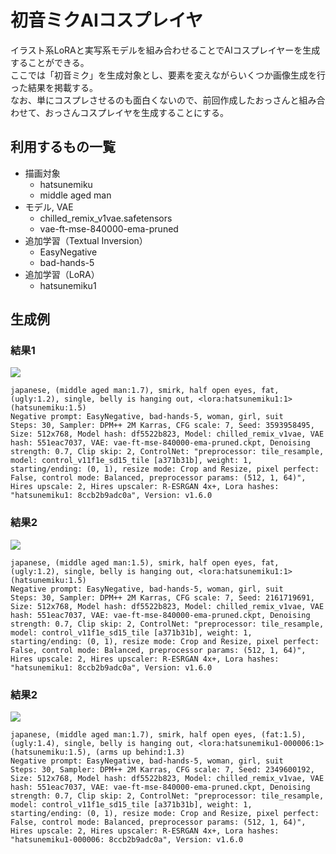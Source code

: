 # 初音ミクAIコスプレイヤ
イラスト系LoRAと実写系モデルを組み合わせることでAIコスプレイヤーを生成することができる。  
ここでは「初音ミク」を生成対象とし、要素を変えながらいくつか画像生成を行った結果を掲載する。  
なお、単にコスプレさせるのも面白くないので、前回作成したおっさんと組み合わせて、おっさんコスプレイヤを生成することにする。  

## 利用するもの一覧
- 描画対象
    - hatsunemiku
    - middle aged man
- モデル, VAE
    - chilled_remix_v1vae.safetensors
    - vae-ft-mse-840000-ema-pruned
- 追加学習（Textual Inversion）
    - EasyNegative
    - bad-hands-5
- 追加学習（LoRA）
    - hatsunemiku1

## 生成例

### 結果1
![](20231010-123806-363035-3593958495.png)

<!-- ![](20231010-123709-687031-3593958495.png) -->

```
japanese, (middle aged man:1.7), smirk, half open eyes, fat, (ugly:1.2), single, belly is hanging out, <lora:hatsunemiku1:1> (hatsunemiku:1.5)
Negative prompt: EasyNegative, bad-hands-5, woman, girl, suit
Steps: 30, Sampler: DPM++ 2M Karras, CFG scale: 7, Seed: 3593958495, Size: 512x768, Model hash: df5522b823, Model: chilled_remix_v1vae, VAE hash: 551eac7037, VAE: vae-ft-mse-840000-ema-pruned.ckpt, Denoising strength: 0.7, Clip skip: 2, ControlNet: "preprocessor: tile_resample, model: control_v11f1e_sd15_tile [a371b31b], weight: 1, starting/ending: (0, 1), resize mode: Crop and Resize, pixel perfect: False, control mode: Balanced, preprocessor params: (512, 1, 64)", Hires upscale: 2, Hires upscaler: R-ESRGAN 4x+, Lora hashes: "hatsunemiku1: 8ccb2b9adc0a", Version: v1.6.0
```

### 結果2
![](20231010-122702-291365-2161719691.png)

<!-- ![](20231010-122548-448958-2161719691.png) -->
```
japanese, (middle aged man:1.5), smirk, half open eyes, fat, (ugly:1.2), single, belly is hanging out, <lora:hatsunemiku1:1> (hatsunemiku:1.5)
Negative prompt: EasyNegative, bad-hands-5, woman, girl, suit
Steps: 30, Sampler: DPM++ 2M Karras, CFG scale: 7, Seed: 2161719691, Size: 512x768, Model hash: df5522b823, Model: chilled_remix_v1vae, VAE hash: 551eac7037, VAE: vae-ft-mse-840000-ema-pruned.ckpt, Denoising strength: 0.7, Clip skip: 2, ControlNet: "preprocessor: tile_resample, model: control_v11f1e_sd15_tile [a371b31b], weight: 1, starting/ending: (0, 1), resize mode: Crop and Resize, pixel perfect: False, control mode: Balanced, preprocessor params: (512, 1, 64)", Hires upscale: 2, Hires upscaler: R-ESRGAN 4x+, Lora hashes: "hatsunemiku1: 8ccb2b9adc0a", Version: v1.6.0
```

### 結果2
![](20231010-125947-326492-2349600192.png)

```
japanese, (middle aged man:1.7), smirk, half open eyes, (fat:1.5), (ugly:1.4), single, belly is hanging out, <lora:hatsunemiku1-000006:1> (hatsunemiku:1.5), (arms up behind:1.3)
Negative prompt: EasyNegative, bad-hands-5, woman, girl, suit
Steps: 30, Sampler: DPM++ 2M Karras, CFG scale: 7, Seed: 2349600192, Size: 512x768, Model hash: df5522b823, Model: chilled_remix_v1vae, VAE hash: 551eac7037, VAE: vae-ft-mse-840000-ema-pruned.ckpt, Denoising strength: 0.7, Clip skip: 2, ControlNet: "preprocessor: tile_resample, model: control_v11f1e_sd15_tile [a371b31b], weight: 1, starting/ending: (0, 1), resize mode: Crop and Resize, pixel perfect: False, control mode: Balanced, preprocessor params: (512, 1, 64)", Hires upscale: 2, Hires upscaler: R-ESRGAN 4x+, Lora hashes: "hatsunemiku1-000006: 8ccb2b9adc0a", Version: v1.6.0
```